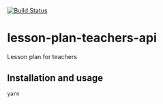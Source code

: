 [![Build 
Status](https://travis-ci.com/Milesq/lesson-plan-teachers-api.svg?branch=master)](https://travis-ci.com/Milesq/lesson-plan-teachers-api)

# lesson-plan-teachers-api

Lesson plan for teachers

## Installation and usage

```sh
yarn
```
